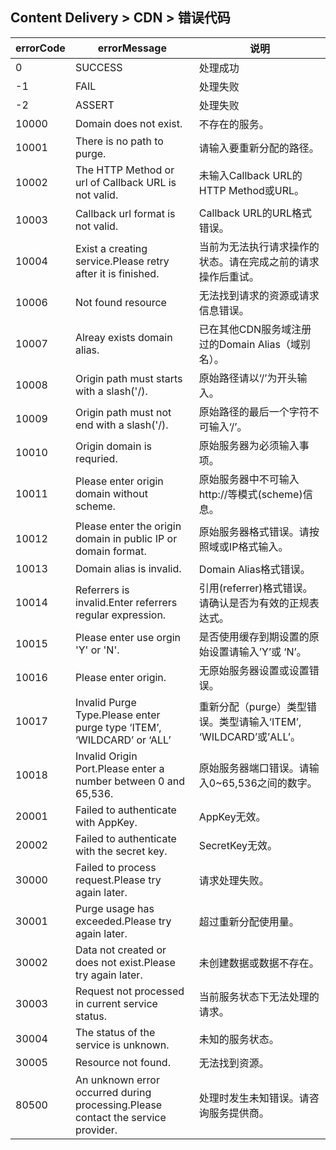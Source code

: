 ## Content Delivery > CDN > 错误代码

| errorCode | errorMessage | 说明 |
| --- | --- | --- |
| 0 | SUCCESS | 处理成功 |
| -1 | FAIL | 处理失败 |
| -2 | ASSERT | 处理失败 |
| 10000 | Domain does not exist.| 不存在的服务。|
| 10001 | There is no path to purge.| 请输入要重新分配的路径。|
| 10002 | The HTTP Method or url of Callback URL is not valid.| 未输入Callback URL的HTTP Method或URL。|
| 10003 | Callback url format is not valid.| Callback URL的URL格式错误。|
| 10004 | Exist a creating service.Please retry after it is finished.| 当前为无法执行请求操作的状态。请在完成之前的请求操作后重试。|
| 10006 | Not found resource | 无法找到请求的资源或请求信息错误。|
| 10007 | Alreay exists domain alias.| 已在其他CDN服务域注册过的Domain Alias（域别名）。|
| 10008 | Origin path must starts with a slash('/).| 原始路径请以‘/’为开头输入。|
| 10009 | Origin path must not end with a slash('/).| 原始路径的最后一个字符不可输入‘/’。|
| 10010 | Origin domain is requried.| 原始服务器为必须输入事项。|
| 10011 | Please enter origin domain without scheme.| 原始服务器中不可输入http://等模式(scheme)信息。|
| 10012 | Please enter the origin domain in public IP or domain format.| 原始服务器格式错误。请按照域或IP格式输入。|
| 10013 | Domain alias is invalid.| Domain Alias格式错误。|
| 10014 | Referrers is invalid.Enter referrers regular expression.| 引用(referrer)格式错误。请确认是否为有效的正规表达式。|
| 10015 | Please enter use orgin 'Y' or 'N'.| 是否使用缓存到期设置的原始设置请输入’Y’或 ‘N’。|
| 10016 | Please enter origin.| 无原始服务器设置或设置错误。|
| 10017 | Invalid Purge Type.Please enter purge type ‘ITEM’, ‘WILDCARD’ or ‘ALL’ | 重新分配（purge）类型错误。类型请输入‘ITEM’, ‘WILDCARD’或’ALL’。|
| 10018 | Invalid Origin Port.Please enter a number between 0 and 65,536.| 原始服务器端口错误。请输入0~65,536之间的数字。|
| 20001 | Failed to authenticate with AppKey.| AppKey无效。|
| 20002 | Failed to authenticate with the secret key.| SecretKey无效。|
| 30000 | Failed to process request.Please try again later.| 请求处理失败。|
| 30001 | Purge usage has exceeded.Please try again later.| 超过重新分配使用量。|
| 30002 | Data not created or does not exist.Please try again later.| 未创建数据或数据不存在。|
| 30003 | Request not processed in current service status.| 当前服务状态下无法处理的请求。|
| 30004 | The status of the service is unknown.| 未知的服务状态。|
| 30005 | Resource not found.| 无法找到资源。|
| 80500 | An unknown error occurred during processing.Please contact the service provider.| 处理时发生未知错误。请咨询服务提供商。|
